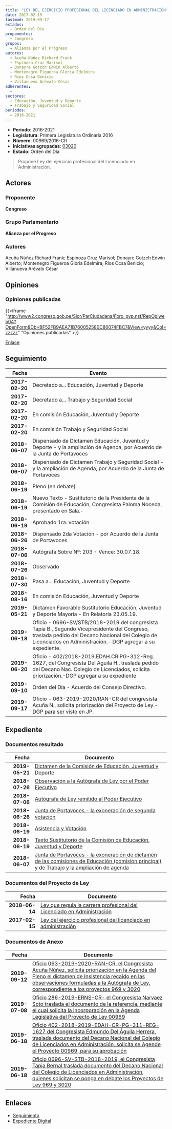 ```yaml
---
title: "LEY DEL EJERCICIO PROFESIONAL DEL LICENCIADO EN ADMINISTRACIÓN"
date: 2017-02-15
lastmod: 2019-09-17
estados: 
  - Orden del Día
proponentes: 
  - Congreso
grupos: 
  - Alianza por el Progreso
autores: 
  - Acuña Núñez Richard Frank
  - Espinoza Cruz Marisol
  - Donayre Gotzch Edwin Alberto
  - Montenegro Figueroa Gloria Edelmira
  - Ríos Ocsa Benicio
  - Villanueva Arévalo César
adherentes: 
  - 
sectores: 
  - Educación, Juventud y Deporte
  - Trabajo y Seguridad Social
periodos: 
  - 2016-2021
---
```


- **Periodo**: 2016-2021
- **Legislatura**: Primera Legislatura Ordinaria 2016
- **Número**: 00969/2016-CR
- **Iniciativas agrupadas**: [03020](../../03000/03020)
- **Estado**: Orden del Día

> Propone Ley del ejercicio profesional del Licenciado en Administración.


## Actores

### Proponente

**Congreso**

### Grupo Parlamentario

**Alianza por el Progreso**

### Autores

Acuña Núñez Richard Frank; Espinoza Cruz Marisol; Donayre Gotzch Edwin Alberto; Montenegro Figueroa Gloria Edelmira; Ríos Ocsa Benicio; Villanueva Arévalo César


## Opiniones

### Opiniones publicadas

{{<iframe "http://www2.congreso.gob.pe/Sicr/ParCiudadana/Foro_pvp.nsf/RepOpiweb04?OpenForm&Db=BF52FB9AEA71B760052580C80074FBC7&View=yyyy&Col=zzzzz" "Opiniones publicadas" >}}

[Enlace](http://www2.congreso.gob.pe/Sicr/ParCiudadana/Foro_pvp.nsf/RepOpiweb04?OpenForm&Db=BF52FB9AEA71B760052580C80074FBC7&View=yyyy&Col=zzzzz)

## Seguimiento

| Fecha | Evento |
|------:|--------|
| **2017-02-20** | Decretado a... Educación, Juventud y Deporte|
| **2017-02-20** | Decretado a... Trabajo y Seguridad Social|
| **2017-02-20** | En comisión Educación, Juventud y Deporte|
| **2017-02-20** | En comisión Trabajo y Seguridad Social|
| **2018-06-07** | Dispensado de Dictamen Educación, Juventud y Deporte - y la ampliación de Agenda, por Acuerdo de la Junta de Portavoces|
| **2018-06-07** | Dispensado de Dictamen Trabajo y Seguridad Social - y la ampliación de Agenda, por Acuerdo de la Junta de Portavoces|
| **2018-06-19** | Pleno (en debate)|
| **2018-06-19** | Nuevo Texto - Sustitutorio de la Presidenta de la Comisión de Educación, Congresista Paloma Noceda, presentado en Sala.-|
| **2018-06-19** | Aprobado 1ra. votación|
| **2018-06-26** | Dispensado 2da Votación - por Acuerdo de la Junta de Portavoces|
| **2018-07-06** | Autógrafa Sobre Nº: 203 - Vence: 30.07.18.|
| **2018-07-26** | Observado|
| **2018-07-30** | Pasa a... Educación, Juventud y Deporte|
| **2018-08-16** | En comisión Educación, Juventud y Deporte|
| **2019-05-21** | Dictamen Favorable Sustitutorio Educación, Juventud y Deporte Mayoria - En Relatoría 23.05.19.|
| **2019-06-18** | Oficio - 0696-SV/STB/2018-2019 del congresista Tapia B., Segundo Vicepresidente del Congreso, traslada pedido del Decano Nacional del Colegio de Licenciados en Administración.- DGP agregar a su expediente.|
| **2019-06-20** | Oficio - 402/2018-2019.EDAH.CR.PG-312-Reg. 1627, del Congresista Del Aguila H., traslada pedido del Decano Nac. Colegio de Licenciados, solicita priorización.-DGP agregar a su expediente|
| **2019-09-10** | Orden del Día - Acuerdo del Consejo Directivo.|
| **2019-09-17** | Oficio - 063-2019-2020/RAN-CR del congresista Acuña N., solicita priorización del Proyecto de Ley.-DGP para ser visto en JP.|


## Expediente


### Documentos resultado

| Fecha | Documento |
|------:|--------|
| **2019-05-21** | [Dictamen de la Comisión de Educación, Juventud y Deporte](http://www.leyes.congreso.gob.pe/Documentos/2016_2021/Dictamenes/Proyectos_de_Ley/00969DC10MAY20190521.pdf) |
| **2018-07-26** | [Observación a la Autógrafa de Ley por el Poder Ejecutivo](http://www.leyes.congreso.gob.pe/Documentos/2016_2021/Observacion_a_la_Autografa/OBAU0096920180726.pdf) |
| **2018-07-06** | [Autógrafa de Ley remitido al Poder Ejecutivo](http://www.leyes.congreso.gob.pe/Documentos/2016_2021/Autografas/Ley_y_de_Resolucion_Legislativa/AU0096920180706..pdf) |
| **2018-06-26** | [Junta de Portavoces - la exoneración de segunda votación](http://www.leyes.congreso.gob.pe/Documentos/2016_2021/Acuerdos/Junta_Portavoces/AJP0096920180626.pdf) |
| **2018-06-19** | [Asistencia y Votación](http://www.leyes.congreso.gob.pe/Documentos/2016_2021/Asistencia_y_Votacion/Proyectos_de_Ley/AV0096920180619.pdf) |
| **2018-06-19** | [Texto Sustitutorio de la Comisión de Educación, Juventud y Deporte](http://www.leyes.congreso.gob.pe/Documentos/2016_2021/Texto_Sustitutorio/Proyectos_de_Ley/TS0096920180619.pdf) |
| **2018-06-07** | [Junta de Portavoces - la exoneración de dictamen de las comisiones de Educación (comisión principal) y de Trabajo y la ampliación de agenda](http://www.leyes.congreso.gob.pe/Documentos/2016_2021/Acuerdos/Junta_Portavoces/AJP0096920180607.pdf) |

### Documentos del Proyecto de Ley

| Fecha | Documento |
|------:|--------|
| **2018-06-14** | [Ley que regula la carrera profesional del Licenciado en Administración](http://www.leyes.congreso.gob.pe/Documentos/2016_2021/Proyectos_de_Ley_y_de_Resoluciones_Legislativas/PL0302020180614.PDF) |
| **2017-02-15** | [Ley del ejercicio profesional del licenciado en administración](http://www.leyes.congreso.gob.pe/Documentos/2016_2021/Proyectos_de_Ley_y_de_Resoluciones_Legislativas/PL0095520170214.pdf) |

### Documentos de Anexo

| Fecha | Documento |
|------:|--------|
| **2019-09-12** | [Oficio 063-2019-2020-RAN-CR, el Congresista Acuña Núñez, solicita priorización en la Agenda del Pleno el dictamen de Insistencia recaído en las observaciones formuladas a la Autógrafa de Ley, correspondiente a los proyectos 969 y 3020](http://www.leyes.congreso.gob.pe/Documentos/2016_2021/Oficios/Congresistas/OFICIO-063-2019-2020-RAN-CR.pdf) |
| **2019-07-08** | [Oficio 286-2019-ERNS-CR- el Congresista Narvaez Soto traslada el documento de la referencia, mediante el cual solicita la incorporación en la Agenda Legislativa del Proyecto de Ley 00969](http://www.leyes.congreso.gob.pe/Documentos/2016_2021/Oficios/Congresistas/OFICIO-286-2019-ERNS-CR.pdf) |
| **2019-06-18** | [Oficio 402-2018-2019-EDAH-CR-PG-311-REG-1627 del Congresista Edmundo Del Águila Herrera, traslada documento del Decano Nacional del Colegio de Licenciados en Administración, solicita se Agende el Proyecto 00969, para su aprobación](http://www.leyes.congreso.gob.pe/Documentos/2016_2021/Oficios/Congresistas/OFICIO-402-2018-2019-EDAH-CR-PG-311-REG-1677.pdf) |
| **2019-06-18** | [Oficio 0696-SV-STB-2018-2019, el Congresista Tapia Bernal traslada documento del Decano Nacional del Colegio de Licenciados en Administración, quienes solicitan se ponga en debate los Proyectos de Ley 969 y 3020](http://www.leyes.congreso.gob.pe/Documentos/2016_2021/Oficios/Congresistas/OFICIO-0696-SV-STB-2018-2019.pdf) |

## Enlaces 

- [Seguimiento](http://www2.congreso.gob.pe/Sicr/TraDocEstProc/CLProLey2016.nsf/f7fff46988ca05b1052578e100829cc7/506a761402692024052580c8007940db?OpenDocument)
- [Expediente Digital](http://www2.congreso.gob.pe/Sicr/TraDocEstProc/CLProLey2016.nsf/f7fff46988ca05b1052578e100829cc7/506a761402692024052580c8007940db?OpenDocument&Click=05257FB7005EB655.eb71d0cf91d8294e05256cdf006b5706/$Body/0.1C6C)
